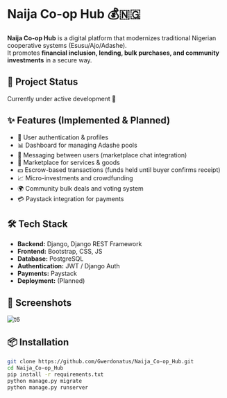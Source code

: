 # Naija Co-op Hub 💰🇳🇬

**Naija Co-op Hub** is a digital platform that modernizes traditional Nigerian cooperative systems (Esusu/Ajo/Adashe).  
It promotes **financial inclusion, lending, bulk purchases, and community investments** in a secure way.

## 🚀 Project Status
Currently under active development 🚧

## ✨ Features (Implemented & Planned)
- 🔑 User authentication & profiles
- 📊 Dashboard for managing Adashe pools
- 💬 Messaging between users (marketplace chat integration)
- 🛒 Marketplace for services & goods
- 💵 Escrow-based transactions (funds held until buyer confirms receipt)
- 📈 Micro-investments and crowdfunding
- 🌍 Community bulk deals and voting system
- 💳 Paystack integration for payments

## 🛠️ Tech Stack
- **Backend:** Django, Django REST Framework
- **Frontend:** Bootstrap, CSS, JS
- **Database:** PostgreSQL
- **Authentication:** JWT / Django Auth
- **Payments:** Paystack
- **Deployment:** (Planned)

## 📸 Screenshots
![t6](https://github.com/user-attachments/assets/ad1c6a2d-cc62-4a90-a3a5-bfc27c6ed8a8)



## 📦 Installation
```bash
git clone https://github.com/Gwerdonatus/Naija_Co-op_Hub.git
cd Naija_Co-op_Hub
pip install -r requirements.txt
python manage.py migrate
python manage.py runserver
